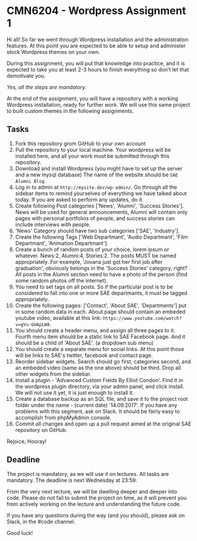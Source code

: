 # CMN6204 - Wordpress Assignment 1

Hi all! So far we went through Wordpress installation and the administration features. At this point you are expected to be able to setup and administer stock Wordpress themes on your own.

During this assignment, you will put that knowledge into practice, and it is expected to take you at least 2-3 hours to finish everything so don't let that demotivate you.

*Yes, all the steps are mandatory.*

At the end of the assignment, you will have a repository with a working Wordpress installation, ready for further work. We will use this same project to built custom themes in the following assignments.

## Tasks

1. Fork this repository grom GitHub to your own account
2. Pull the repository to your local machine. Your wordpress will be installed here, and all your work must be submitted through this repository.
3. Download and install Wordpress (you might have to set up the server and a new mysql database) The name of the website should be `SAE Alumni Blog`.
4. Log in to admin at `http://mysite.dev/wp-admin/`. Go through all the sidebar items to remind yourselves of everything we have talked about today. If you are asked to perform any updates, do it.
5. Create following Post categories ['News', 'Alumni', 'Success Stories']. News will be used for general announcements, Alumni will contain only pages with personal portfolios of people, and success stories can include interviews with people.
6. 'News' Category should have two sub categories ['SAE', 'Industry'].
7. Create the following Tags ['Web Departmant', 'Audio Departmant', 'Film Departmant', 'Animation Departmant'].
8. Create a bunch of random posts of your choice, lorem ipsum or whatever. News:2, Alumni:4, Stories:2. The posts MUST be named appropriately. For example, 'Jovana just got her first job after graduation', obviously belongs in the 'Success Stories' category, right? All posts in the Alumni section need to have a photo of the person (find some random photos off the internet).
9. You need to set tags on all posts. So if the particular post is to be considered to fall into one or more SAE departmants, it must be tagged appropriately.
10. Create the following pages: ['Contact', 'About SAE', 'Departments'] put in some random data in each. About page should contain an embeded youtube video, available at this link: `https://www.youtube.com/watch?v=gVu-GHApLWA`.
11. You should create a header menu, and assign all three pages to it. Fourth menu item should be a static link to SAE Facebook page. And it should be a child of 'About SAE'. (a dropdown sub menu)
12. You should create a separate menu for social links. At this point those will be links to SAE's twitter, facebook and contact page.
13. Reorder sidebar widgets. Search should go first, categories second, and an embeded video (same as the one above) should be third. Drop all other widgets from the sidebar.
14. Install a plugin - 'Advanced Custom Fields By Elliot Condon'. Find it in the wordpress plugin directory, via your admin panel, and click install. We will not use it yet, it is just enough to install it.
15. Create a database backup as an SQL file, and save it to the project root folder under the name - (current date) '14.09.2017'. If you have any problems with this segment, ask on Slack. It should be fairly easy to accomplish from phpMyAdmin console.
16. Commit all changes and open up a pull request aimed at the original SAE repository on GitHub.

Rejoice, Hooray!

## Deadline

The project is mandatory, as we will use it on lectures. All tasks are mandatory. The deadline is next Wednesday at 23:59. 

From the very next lecture, we will be dwelling deeper and deeper into code. Please do not fail to submit the project on time, as it will prevent you from actively working on the lecture and understanding the future code.

If you have any questions during the way (and you should), please ask on Slack, in the #code channel.

Good luck!
